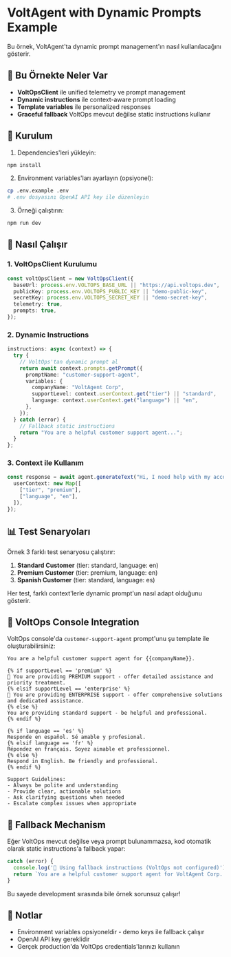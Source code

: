 # VoltAgent with Dynamic Prompts Example

Bu örnek, VoltAgent'ta dynamic prompt management'ın nasıl kullanılacağını gösterir.

## 🎯 Bu Örnekte Neler Var

- **VoltOpsClient** ile unified telemetry ve prompt management
- **Dynamic instructions** ile context-aware prompt loading
- **Template variables** ile personalized responses
- **Graceful fallback** VoltOps mevcut değilse static instructions kullanır

## 🚀 Kurulum

1. Dependencies'leri yükleyin:

```bash
npm install
```

2. Environment variables'ları ayarlayın (opsiyonel):

```bash
cp .env.example .env
# .env dosyasını OpenAI API key ile düzenleyin
```

3. Örneği çalıştırın:

```bash
npm run dev
```

## 🔧 Nasıl Çalışır

### 1. VoltOpsClient Kurulumu

```typescript
const voltOpsClient = new VoltOpsClient({
  baseUrl: process.env.VOLTOPS_BASE_URL || "https://api.voltops.dev",
  publicKey: process.env.VOLTOPS_PUBLIC_KEY || "demo-public-key",
  secretKey: process.env.VOLTOPS_SECRET_KEY || "demo-secret-key",
  telemetry: true,
  prompts: true,
});
```

### 2. Dynamic Instructions

```typescript
instructions: async (context) => {
  try {
    // VoltOps'tan dynamic prompt al
    return await context.prompts.getPrompt({
      promptName: "customer-support-agent",
      variables: {
        companyName: "VoltAgent Corp",
        supportLevel: context.userContext.get("tier") || "standard",
        language: context.userContext.get("language") || "en",
      },
    });
  } catch (error) {
    // Fallback static instructions
    return "You are a helpful customer support agent...";
  }
};
```

### 3. Context ile Kullanım

```typescript
const response = await agent.generateText("Hi, I need help with my account", {
  userContext: new Map([
    ["tier", "premium"],
    ["language", "en"],
  ]),
});
```

## 📊 Test Senaryoları

Örnek 3 farklı test senaryosu çalıştırır:

1. **Standard Customer** (tier: standard, language: en)
2. **Premium Customer** (tier: premium, language: en)
3. **Spanish Customer** (tier: standard, language: es)

Her test, farklı context'lerle dynamic prompt'un nasıl adapt olduğunu gösterir.

## 🎨 VoltOps Console Integration

VoltOps console'da `customer-support-agent` prompt'unu şu template ile oluşturabilirsiniz:

```liquid
You are a helpful customer support agent for {{companyName}}.

{% if supportLevel == 'premium' %}
🌟 You are providing PREMIUM support - offer detailed assistance and priority treatment.
{% elsif supportLevel == 'enterprise' %}
🏢 You are providing ENTERPRISE support - offer comprehensive solutions and dedicated assistance.
{% else %}
You are providing standard support - be helpful and professional.
{% endif %}

{% if language == 'es' %}
Responde en español. Sé amable y profesional.
{% elsif language == 'fr' %}
Répondez en français. Soyez aimable et professionnel.
{% else %}
Respond in English. Be friendly and professional.
{% endif %}

Support Guidelines:
- Always be polite and understanding
- Provide clear, actionable solutions
- Ask clarifying questions when needed
- Escalate complex issues when appropriate
```

## 🔄 Fallback Mechanism

Eğer VoltOps mevcut değilse veya prompt bulunammazsa, kod otomatik olarak static instructions'a fallback yapar:

```typescript
catch (error) {
  console.log('📝 Using fallback instructions (VoltOps not configured)');
  return `You are a helpful customer support agent for VoltAgent Corp...`;
}
```

Bu sayede development sırasında bile örnek sorunsuz çalışır!

## 📝 Notlar

- Environment variables opsiyoneldir - demo keys ile fallback çalışır
- OpenAI API key gereklidir
- Gerçek production'da VoltOps credentials'larınızı kullanın
